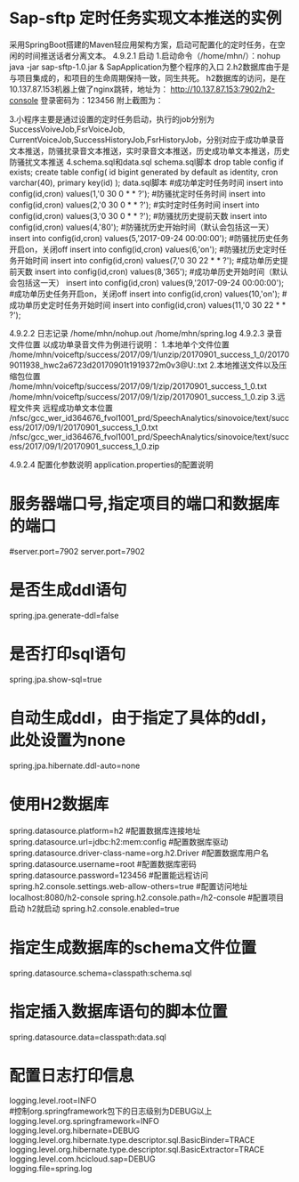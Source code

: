Sap-sftp 定时任务实现文本推送的实例
=======

采用SpringBoot搭建的Maven轻应用架构方案，启动可配置化的定时任务，在空闲的时间推送话者分离文本。
4.9.2.1	启动
1.启动命令（/home/mhn/）：nohup java -jar sap-sftp-1.0.jar &
  SapApplication为整个程序的入口
2.h2数据库由于是与项目集成的，和项目的生命周期保持一致，同生共死。
  h2数据库的访问，是在10.137.87.153机器上做了nginx跳转，地址为：
  http://10.137.87.153:7902/h2-console
  登录密码为：123456
附上截图为：
 
3.小程序主要是通过设置的定时任务启动，执行的job分别为SuccessVoiveJob,FsrVoiceJob,
CurrentVoiceJob,SuccessHistoryJob,FsrHistoryJob，分别对应于成功单录音文本推送，防骚扰录音文本推送，实时录音文本推送，历史成功单文本推送，历史防骚扰文本推送
4.schema.sql和data.sql
schema.sql脚本
drop table config if exists;
create table config(
    id bigint generated by default as identity,
    cron varchar(40),
    primary key(id)
);
data.sql脚本
#成功单定时任务时间
insert into config(id,cron) values(1,'0 30 0 * * ?');
#防骚扰定时任务时间
insert into config(id,cron) values(2,'0 30 0 * * ?');
#实时定时任务时间
insert into config(id,cron) values(3,'0 30 0 * * ?');
#防骚扰历史提前天数
insert into config(id,cron) values(4,'80');
#防骚扰历史开始时间（默认会包括这一天）
insert into config(id,cron) values(5,'2017-09-24 00:00:00');
#防骚扰历史任务开启on，关闭off
insert into config(id,cron) values(6,'on');
#防骚扰历史定时任务开始时间
insert into config(id,cron) values(7,'0 30 22 * * ?');
#成功单历史提前天数
insert into config(id,cron) values(8,'365');
#成功单历史开始时间（默认会包括这一天） 
insert into config(id,cron) values(9,'2017-09-24 00:00:00');
#成功单历史任务开启on，关闭off
insert into config(id,cron) values(10,'on');
#成功单历史定时任务开始时间
insert into config(id,cron) values(11,'0 30 22 * * ?');

4.9.2.2	日志记录
/home/mhn/nohup.out
/home/mhn/spring.log
4.9.2.3	录音文件位置
以成功单录音文件为例进行说明：
1.本地单个文件位置
/home/mhn/voiceftp/success/2017/09/1/unzip/20170901_success_1_0/201709011938_hwc2a6723d20170901t1919372m0v3@U:.txt
2.本地推送文件以及压缩包位置
/home/mhn/voiceftp/success/2017/09/1/zip/20170901_success_1_0.txt
/home/mhn/voiceftp/success/2017/09/1/zip/20170901_success_1_0.zip
3.远程文件夹
远程成功单文本位置
/nfsc/gcc_wer_id364676_fvol1001_prd/SpeechAnalytics/sinovoice/text/success/2017/09/1/20170901_success_1_0.txt
/nfsc/gcc_wer_id364676_fvol1001_prd/SpeechAnalytics/sinovoice/text/success/2017/09/1/20170901_success_1_0.zip

4.9.2.4	配置化参数说明
application.properties的配置说明
# 服务器端口号,指定项目的端口和数据库的端口
#server.port=7902
server.port=7902  
# 是否生成ddl语句
spring.jpa.generate-ddl=false    
# 是否打印sql语句
spring.jpa.show-sql=true    
# 自动生成ddl，由于指定了具体的ddl，此处设置为none
spring.jpa.hibernate.ddl-auto=none    
# 使用H2数据库
spring.datasource.platform=h2
#配置数据库连接地址
spring.datasource.url=jdbc:h2:mem:config
#配置数据库驱动
spring.datasource.driver-class-name=org.h2.Driver
#配置数据库用户名
spring.datasource.username=root
#配置数据库密码
spring.datasource.password=123456
#配置能远程访问
spring.h2.console.settings.web-allow-others=true
#配置访问地址 localhost:8080/h2-console
spring.h2.console.path=/h2-console
#配置项目启动 h2就启动
spring.h2.console.enabled=true
# 指定生成数据库的schema文件位置
spring.datasource.schema=classpath:schema.sql    
# 指定插入数据库语句的脚本位置
spring.datasource.data=classpath:data.sql  

# 配置日志打印信息
logging.level.root=INFO    
#控制org.springframework包下的日志级别为DEBUG以上
logging.level.org.springframework=INFO
logging.level.org.hibernate=DEBUG    
logging.level.org.hibernate.type.descriptor.sql.BasicBinder=TRACE    
logging.level.org.hibernate.type.descriptor.sql.BasicExtractor=TRACE    
logging.level.com.hcicloud.sap=DEBUG   
logging.file=spring.log

